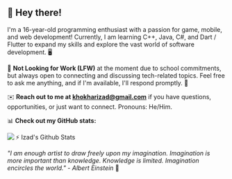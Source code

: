 ## 👋 Hey there!

I'm a 16-year-old programming enthusiast with a passion for game, mobile, and web development! Currently, I am learning C++, Java, C#, and Dart / Flutter to expand my skills and explore the vast world of software development. 🖥️

🏫 **Not Looking for Work (LFW)** at the moment due to school commitments, but always open to connecting and discussing tech-related topics. Feel free to ask me anything, and if I'm available, I'll respond promptly. 💬

✉️ **Reach out to me at [khokharizad@gmail.com](mailto:khokharizad@gmail.com)** if you have questions, opportunities, or just want to connect. Pronouns: He/Him.

📊 **Check out my GitHub stats:** 
  
  ⚡ Izad's Github Stats
  <img align="left" src="github-readme-stats-ten-blush-36.vercel.app/api?username=IK-49&count_private=true&show_icons=true&theme=tokyonight"/>

*"I am enough artist to draw freely upon my imagination. Imagination is more important than knowledge. Knowledge is limited. Imagination encircles the world." - Albert Einstein* 🌌
